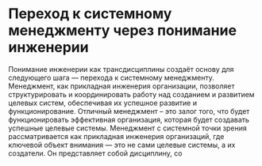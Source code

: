 # Переход к системному менеджменту через понимание инженерии

Понимание инженерии как трансдисциплины создаёт основу для следующего шага — перехода к системному менеджменту. Менеджмент, как прикладная инженерия организации, позволяет структурировать и координировать работу над созданием и развитием целевых систем, обеспечивая их успешное развитие и функционирование. Отличный менеджмент – это залог того, что будет функционировать эффективная организация, которая будет создавать успешные целевые системы. 
Менеджмент с системной точки зрения рассматривается как прикладная инженерия организаций, где ключевой объект внимания — это не сами целевые системы, а их создатели. Он представляет собой дисциплину, со
